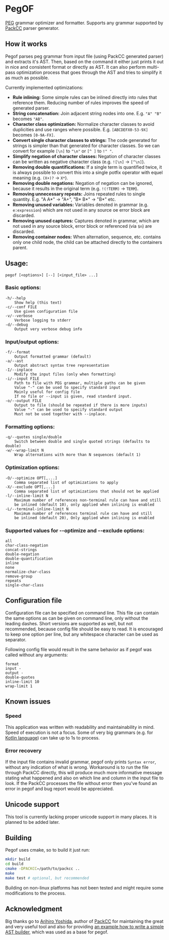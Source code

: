 # PegOF

[PEG](https://en.wikipedia.org/wiki/Parsing_expression_grammar) grammar optimizer and formatter.
Supports any grammar supported by [PackCC](https://github.com/arithy/packcc) parser generator.

## How it works

Pegof parses peg grammar from input file (using PackCC generated parser) and extracts it's AST.
Then, based on the command it either just prints it out in nice and consistent format or directly as AST.
It can also perform multi-pass optimization process that goes through the AST and tries to simplify it
as much as possible.

Currently implemented optimizations:
 - **Rule inlining:** Some simple rules can be inlined directly into rules that reference them. Reducing number of rules improves the speed of generated parser.
 - **String concatenation:** Join adjacent string nodes into one. E.g. `"A" "B"` becomes `"AB"`.
 - **Character class optimization:** Normalize character classes to avoid duplicities and use ranges where possible. E.g. `[ABCDEFX0-53-9X]` becomes `[0-9A-FX]`.
 - **Convert single character classes to strings:** The code generated for strings is simpler than that generated for character classes. So we can convert for example `[\n]` to `"\n"` or `[^ ]` to `!" "`.
 - **Simplify negation of character classes:** Negation of character classes can be written as negative character class (e.g. `![\n]` -> `[^\n]`).
 - **Removing double quantifications:** If a single term is quantified twice, it is always possible to convert this into a single potfix operator with equel meaning (e.g. `(X+)?` -> `X*`).
 - **Removing double negations:** Negation of negation can be ignored, because it results in the original term (e.g. `!(!TERM)` -> `TERM`).
 - **Removing unnecessary repeats:** Joins repeated rules to single quantity. E.g. "A A*" -> "A+", "B* B*" -> "B*" etc.
 - **Removing unused variables:** Variables denoted in grammar (e.g. `e:expression`) which are not used in any source oe error block are discarded.
 - **Removing unused captures:** Captures denoted in grammar, which are not used in any source block, error block or referenced (via `$n`) are discarded.
 - **Removing container nodes:** When alternation, sequence, etc. contains only one child node, the child can be attached directly to the containers parent.

## Usage:
    pegof [<options>] [--] [<input_file> ...]

### Basic options:
    -h/--help
        Show help (this text)
    -c/--conf FILE
        Use given configuration file
    -v/--verbose
        Verbose logging to stderr
    -d/--debug
        Output very verbose debug info

### Input/output options:
    -f/--format
        Output formatted grammar (default)
    -a/--ast
        Output abstract syntax tree representation
    -I/--inplace
        Modify the input files (only when formatting)
    -i/--input FILE
        Path to file with PEG grammar, multiple paths can be given
        Value "-" can be used to specify standard input
        Mainly useful for config file
        If no file or --input is given, read standard input.
    -o/--output FILE
        Output to file (should be repeated if there is more inputs)
        Value "-" can be used to specify standard output
        Must not be used together with --inplace.

### Formatting options:
    -q/--quotes single/double
        Switch between double and single quoted strings (defaults to double)
    -w/--wrap-limit N
        Wrap alternations with more than N sequences (default 1)

### Optimization options:
    -O/--optimize OPT[,...]
        Comma separated list of optimizations to apply
    -X/--exclude OPT[,...]
        Comma separated list of optimizations that should not be applied
    -l/--inline-limit N
        Maximum number of references non-terminal rule can have and still
        be inlined (default 10), only applied when inlining is enabled
    -L/--terminal-inline-limit N
        Maximum number of references terminal rule can have and still
        be inlined (default 20), Only applied when inlining is enabled

### Supported values for --optimize and --exclude options:
    all
    char-class-negation
    concat-strings
    double-negation
    double-quantification
    inline
    none
    normalize-char-class
    remove-group
    repeats
    single-char-class

## Configuration file

Configuration file can be specified on command line. This file can contain the same options as can be given
on command line, only without the leading dashes. Short versions are supported as well, but not recommended,
because config file should be easy to read. It is encouraged to keep one option per line, but any whitespace
character can be used as separator.

Following config file would result in the same behavior as if pegof was called without any arguments:
```
format
input -
output -
double-quotes
inline-limit 10
wrap-limit 1
```

## Known issues

### Speed

This application was written with readability and maintainability in mind. Speed of execution is not a focus.
Some of very big grammars (e.g. for [Kotlin language](https://github.com/universal-ctags/ctags/blob/master/peg/kotlin.peg))
can take up to 1s to process.

### Error recovery

If the input file contains invalid grammar, pegof only prints `Syntax error`, without any indication of what is wrong.
Workaround is to run the file through PackCC directly, this will produce much more informative message stating what
happened and also on which line and column in the input file to look. If the PackCC processes the file without error
then you've found an error in pegof and bug report would be appreciated.

## Unicode support

This tool is currently lacking proper unicode support in many places. It is planned to be added later.

## Building

Pegof uses cmake, so to build it just run:

```sh
mkdir build
cd build
cmake -DPACKCC=/path/to/packcc ..
make
make test # optional, but recommended
```

Building on non-linux platforms has not been tested and might require some modifications to the process.

## Acknowledgment

Big thanks go to [Arihiro Yoshida](https://github.com/arithy), author of [PackCC](https://github.com/arithy/packcc)
for maintaining the great and very useful tool and also for providing
[an example how to write a simple AST builder](https://github.com/arithy/packcc/tree/master/examples/ast-tinyc),
which was used as a base for pegof.
